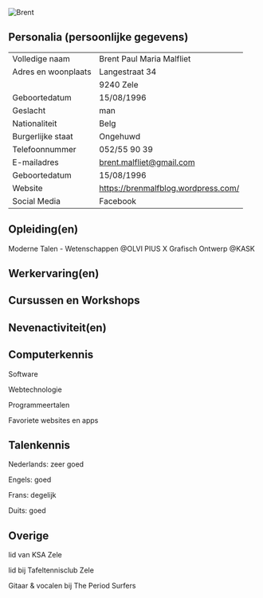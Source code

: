 ![Brent](https://scontent-bru2-1.xx.fbcdn.net/v/t1.0-9/11817209_1162930217054340_8596177917369584767_n.jpg?oh=8d990fe98e37cc55daa3bd2d15292876&oe=587B3C8D)

Personalia (persoonlijke gegevens)
---
|                     |                                |
| ------------        | ------------------------------ |
| Volledige naam      | Brent Paul Maria Malfliet      |
| Adres en woonplaats | Langestraat 34                 |
|                     | 9240 Zele                      |
| Geboortedatum       | 15/08/1996                     |
| Geslacht            | man                            |
| Nationaliteit       | Belg                           |
| Burgerlijke staat   | Ongehuwd                       |
| Telefoonnummer      | 052/55 90 39                   |
| E-mailadres         | brent.malfliet@gmail.com       |
| Geboortedatum       | 15/08/1996                     |
| Website             | https://brenmalfblog.wordpress.com/ |
| Social Media        | Facebook                       |

Opleiding(en)
---
Moderne Talen - Wetenschappen  @OLVI PIUS X
Grafisch Ontwerp @KASK

Werkervaring(en)
---

Cursussen en Workshops
---

Nevenactiviteit(en)
---

Computerkennis
---
Software

Webtechnologie

Programmeertalen

Favoriete websites en apps

Talenkennis
---
Nederlands: zeer goed

Engels: goed 

Frans: degelijk

Duits: goed


Overige
---
lid van KSA Zele

lid bij Tafeltennisclub Zele

Gitaar & vocalen bij The Period Surfers




